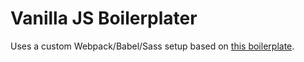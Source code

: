 # Vanilla JS Boilerplater

Uses a custom Webpack/Babel/Sass setup based on [this boilerplate](https://github.com/taniarascia/webpack-boilerplate).
